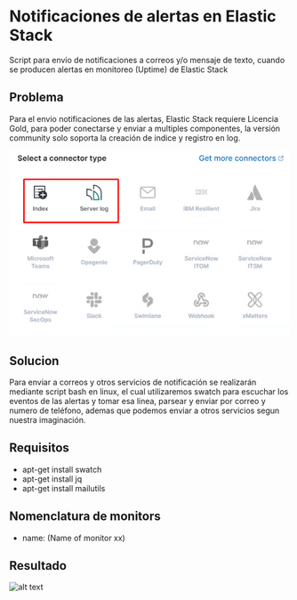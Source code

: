# Notificaciones de alertas en Elastic Stack
Script para envío de notificaciones a correos y/o mensaje de texto, cuando se producen alertas en monitoreo (Uptime) de Elastic Stack

## Problema
Para el envio notificaciones de las alertas, Elastic Stack requiere Licencia Gold, para poder conectarse y enviar a multiples componentes, la versión community solo soporta la creación de indice y registro en log.

![alt text](https://github.com/rclaros/elastic_alert_notification/blob/main/images/elastic_conectors.png?raw=true)

## Solucion
Para enviar a correos y otros servicios de notificación se realizarán mediante script bash en linux, el cual utilizaremos swatch para escuchar los eventos de las alertas y tomar esa linea, parsear y enviar por correo y numero de teléfono, ademas que podemos enviar a otros servicios segun nuestra imaginación.

## Requisitos
- apt-get install swatch
- apt-get install jq
- apt-get install mailutils

## Nomenclatura de monitors
- name: (Name of monitor xx)

## Resultado

![alt text](https://github.com/rclaros/elastic_alert_notification/blob/main/images/elastic_mail.png?raw=true)